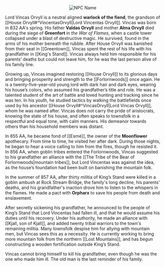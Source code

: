 <div style="text-align: center;">
  <img src="Lord Vincas Orvyll.png" alt="NPC Name" style="max-width: 450px;">
</div>

Lord Vincas Orvyll is a neutral aligned **warlock of the fiend**, the grandson of [[House Orvyll#^VincentasOrvyll|Lord Vincentas Orvyll]]. Vincas was born in 832 AA's spring. His father **Valdas Orvyll** and mother **Alma Orvyll** died during the siege of **Greenfort** in _the War of Flames_, when a castle tower collapsed under a blast of destructive magic. He survived, found in the arms of his mother beneath the rubble. After House Orvyll was banished from their seat in [[Greentown]], Vincas spent the rest of his life with his grandfather in [[King's Stand]]. Vincas always held him responsible for his parents’ deaths but could not leave him, for he was the last person alive of his family line.

Growing up, Vincas imagined restoring [[House Orvyll]] to its glorious days and bringing prosperity and strength to the [[Forlornwoods]] once again. He is a twenty-five-year-old young lord with dark hair and dark eyes, wearing his house’s colors, who assumed his grandfather’s title and role. He was a talented student of the art of battle and loved hunting and tracking since he was ten. In his youth, he studied tactics by walking the battlefields once used by his ancestor [[House Orvyll#^VincasOrvyll|Lord Vincas Orvyll]], whom he was named after. Vincas does not carry the pride of aristocrats, knowing the state of his house, and often speaks to townsfolk in a respectful and equal tone, with calm manners. His demeanor towards others than his household members was distant.

In 855 AA, he became fond of [[Esmé]], the owner of the **Moonflower** apothecary. From time to time, he visited her after dark. During those nights, he began to hear a voice calling to him from the fires, though he resisted it. In 856 AA, when goblin tribes entered the Forlornwoods, Vincas suggested to his grandfather an alliance with the [[The Tribe of the Bear of Forlornwoods|mountain tribes]], but Lord Vincentas was against the idea, as the house’s foundation had been built on banishing the mountain folk.

In the summer of 857 AA, after thirty militia of King’s Stand were killed in a goblin ambush at Rock Stream Bridge, the family's long decline, his parents' deaths, and his grandfather's inaction drove him to listen to the whispers in the flames. He made a pact with **Orpharx** to save his people from death and enslavement.

After secretly sickening his grandfather, he announced to the people of King’s Stand that Lord Vincentas had fallen ill, and that he would assume his duties until his recovery. Under his authority, he made an alliance with [[Kjall, son of Kjall]], and added twenty tribal warriors to the town's remaining militia. Many townsfolk despise him for allying with mountain men, but Vincas sees this as a necessity. He is currently working to bring more mountain folk from the northern [[Lost Mountains]], and has begun constructing a wooden fortification outside King’s Stand.

Vincas cannot bring himself to kill his grandfather, even though he was the one who made him ill. The old man is the last reminder of his family.